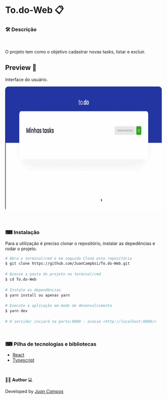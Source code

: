 <p align="center">
<h1>
  To.do-Web 📋
</h1>
</p>

### 🛠  Descrição   

</br>

O projeto tem como o objetivo cadastrar novas tasks, listar e excluir.


## Preview 📱
Interface do usuário.
</br>

<p align="center">
  <kbd>
 <img width="800" style="border-radius: 10px" height="400" src="https://github.com/JuanCampbsi/To.do-Web/blob/c418d08a9af837f1a296cdee3a8c7995a8f34fb8/assets/preview.gif" alt="Intro"> 
  </kbd>
  </br>
</p>

</br>

### ⌨ Instalação
Para a utilização é preciso clonar o repositório, instalar as depedências e rodar o projeto.

```bash
# Abra o terminal/cmd e em seguida Clone este repositório
$ git clone https://github.com/JuanCampbsi/To.do-Web.git

# Acesse a pasta do projeto no terminal/cmd
$ cd To.do-Web

# Instale as dependências
$ yarn install ou apenas yarn

# Execute a aplicação em modo de desenvolvimento
$ yarn dev

# O servidor inciará na porta:8080 - acesse <http://localhost:8080/>

```

</br>

### ⌨ Pilha de tecnologias e bibliotecas

-   [React](https://github.com/facebook/react)
-   [Typescript](https://www.typescriptlang.org/)

</br>

👨‍💻 **Author** 💻

Developed by [_Juan Campos_](https://www.linkedin.com/in/juancampos-ferreira/)


